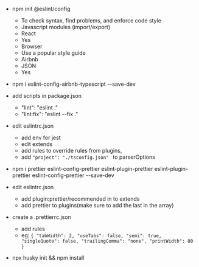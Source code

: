 - npm init @eslint/config

  - To check syntax, find problems, and enforce code style
  - Javascript modules (import/export)
  - React
  - Yes
  - Browser
  - Use a popular style guide
  - Airbnb
  - JSON
  - Yes

- npm i eslint-config-airbnb-typescript --save-dev

- add scripts in package.json

  - "lint": "eslint ."
  - "lint:fix": "eslint --fix ."

- edit eslintrc.json

  - add env for jest
  - edit extends
  - add rules to override rules from plugins,
  - add `"project": "./tsconfig.json" ` to parserOptions

- npm i prettier eslint-config-prettier eslint-plugin-prettier eslint-plugin-prettier eslint-config-prettier --save-dev

- edit eslintrc.json

  - add plugin:prettier/recommended in to extends
  - add prettier to plugins(make sure to add the last in the array)

- create a .prettierrc.json

  - add rules
  - eg: `{
    "tabWidth": 2,
    "useTabs": false,
    "semi": true,
    "singleQuote": false,
    "trailingComma": "none",
    "printWidth": 80
  }`

- npx husky init && npm install

